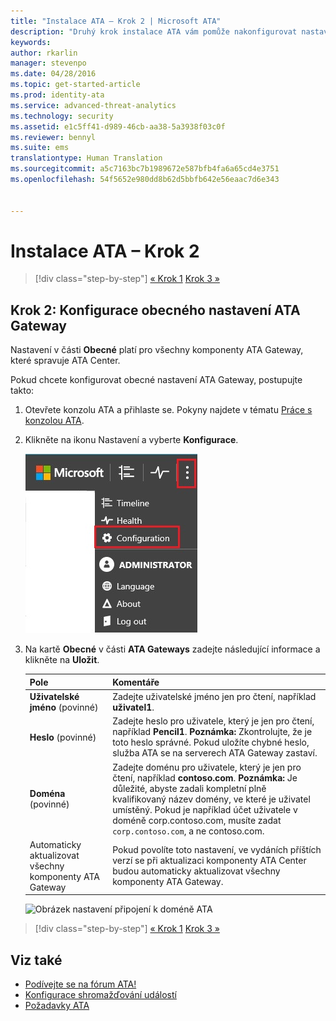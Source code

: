 ```yaml
---
title: "Instalace ATA – Krok 2 | Microsoft ATA"
description: "Druhý krok instalace ATA vám pomůže nakonfigurovat nastavení připojení k doméně na serveru ATA Center."
keywords: 
author: rkarlin
manager: stevenpo
ms.date: 04/28/2016
ms.topic: get-started-article
ms.prod: identity-ata
ms.service: advanced-threat-analytics
ms.technology: security
ms.assetid: e1c5ff41-d989-46cb-aa38-5a3938f03c0f
ms.reviewer: bennyl
ms.suite: ems
translationtype: Human Translation
ms.sourcegitcommit: a5c7163bc7b1989672e587bfb4fa6a65cd4e3751
ms.openlocfilehash: 54f5652e980dd8b62d5bbfb642e56eaac7d6e343


---
```


# Instalace ATA – Krok 2

>[!div class="step-by-step"]
[« Krok 1](install-ata-step1.md)
[Krok 3 »](install-ata-step3.md)

## Krok 2: Konfigurace obecného nastavení ATA Gateway
Nastavení v části **Obecné** platí pro všechny komponenty ATA Gateway, které spravuje ATA Center.

Pokud chcete konfigurovat obecné nastavení ATA Gateway, postupujte takto:

1.  Otevřete konzolu ATA a přihlaste se. Pokyny najdete v tématu [Práce s konzolou ATA](working-with-ata-console.md).

2.  Klikněte na ikonu Nastavení a vyberte **Konfigurace**.

    ![Nastavení konfigurace ATA Gateway](media/ATA-config-icon.JPG)

3.  Na kartě **Obecné** v části **ATA Gateways** zadejte následující informace a klikněte na **Uložit**.

    |Pole|Komentáře|
    |---------|------------|
    |**Uživatelské jméno** (povinné)|Zadejte uživatelské jméno jen pro čtení, například **uživatel1**.|
    |**Heslo** (povinné)|Zadejte heslo pro uživatele, který je jen pro čtení, například **Pencil1**. **Poznámka:** Zkontrolujte, že je toto heslo správné. Pokud uložíte chybné heslo, služba ATA se na serverech ATA Gateway zastaví.|
    |**Doména** (povinné)|Zadejte doménu pro uživatele, který je jen pro čtení, například **contoso.com**. **Poznámka:** Je důležité, abyste zadali kompletní plně kvalifikovaný název domény, ve které je uživatel umístěný. Pokud je například účet uživatele v doméně corp.contoso.com, musíte zadat `corp.contoso.com`, a ne contoso.com.|
    |Automaticky aktualizovat všechny komponenty ATA Gateway |Pokud povolíte toto nastavení, ve vydáních příštích verzí se při aktualizaci komponenty ATA Center budou automaticky aktualizovat všechny komponenty ATA Gateway.|

    ![Obrázek nastavení připojení k doméně ATA](media/ata-domain-connectivity-user.jpg)



>[!div class="step-by-step"]
[« Krok 1](install-ata-step1.md)
[Krok 3 »](install-ata-step3.md)


## Viz také

- [Podívejte se na fórum ATA!](https://social.technet.microsoft.com/Forums/security/home?forum=mata)
- [Konfigurace shromažďování událostí](configure-event-collection.md)
- [Požadavky ATA](/advanced-threat-analytics/plan-design/ata-prerequisites)



<!--HONumber=Jul16_HO3-->


